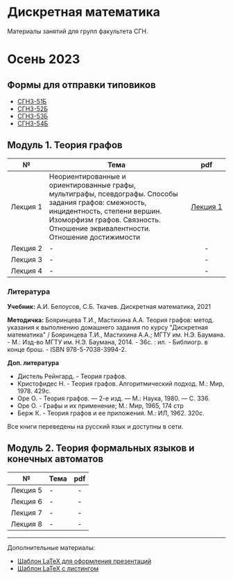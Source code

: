 # Дискретная математика

Материалы занятий для групп факультета СГН.

# Осень 2023
## Формы для отправки типовиков

- [СГН3-51Б](https://forms.gle/qcR4YfEFgpgUtmPn7)
- [СГН3-52Б](https://forms.gle/xkcT4PpRpCHpbRaZ7)
- [СГН3-53Б](https://forms.gle/kbb4g3eBURGrnr2L8)
- [СГН3-54Б](https://forms.gle/U5Ufx5CxZ6rBSX926)
## Модуль 1. Теория графов

| № | Тема | pdf |
|:---:|---|:---:|
|Лекция&nbsp;1| Неориентированные и ориентированные графы, мультиграфы, псевдографы. Способы задания графов: смежность, инцидентность, степени вершин. Изоморфизм графов. Связность. Отношение эквивалентности. Отношение достижимости| [Лекция&nbsp;1](./lection_1.pdf) |
|Лекция&nbsp;2| - | - |
|Лекция&nbsp;3| - | - |
|Лекция&nbsp;4| - | - |
### Литература 

**Учебник:**
А.И. Белоусов, С.Б. Ткачев. Дискретная математика, 2021

**Методичка:**
Бояринцева Т.И., Мастихина А.А. Теория графов: метод. указания к выполнению домашнего задания по курсу "Дискретная математика" / Бояринцева Т.И., Мастихина А.А.; МГТУ им. Н.Э. Баумана. - М.: Изд-во МГТУ им. Н.Э. Баумана, 2014. - 36с. : ил. - Библиогр. в конце брош. - ISBN 978-5-7038-3994-2.

**Доп. литература**

- Дистель Рейнгард. - Теория графов.
- Кристофидес Н. - Теория графов. Алгоритмический подход. М.: Мир, 1978. 429c.
- Оре О. - Теория графов. — 2-е изд. — М.: Наука, 1980. — С. 336.
- Оре О. - Графы и их применение; М.: Мир, 1965, 174 стр
- Берж К. - Теория графов и ее приложения. М.: ИЛ, 1962. 320c.

Все книги переведены на русский язык и доступны в сети.

## Модуль 2. Теория формальных языков и конечных автоматов

| № | Тема | pdf |
|:---:|---|:---:|
|Лекция 5| - | - |
|Лекция 6| - | - |
|Лекция 7| - | - |
|Лекция 8| - | - |
---

Дополнительные материалы:
- [Шаблон LaTeX для оформления презентаций](https://github.com/tru17v/LaTeX-template-for-presentations)
- [Шаблон LaTeX с листингом](https://github.com/tru17v/bmstu-python/tree/main/LaTeX%20-%20listing)
